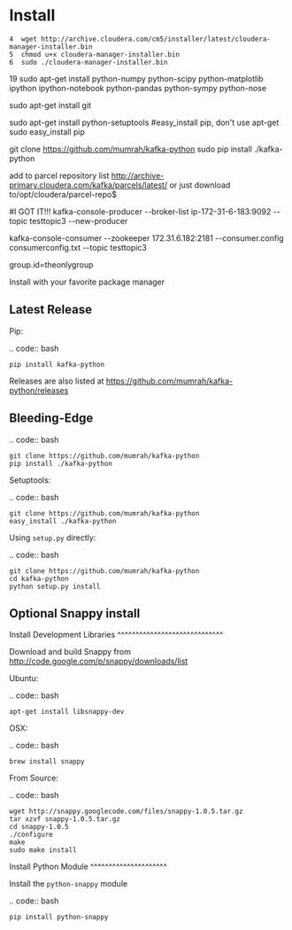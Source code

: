 Install
=======




    4  wget http://archive.cloudera.com/cm5/installer/latest/cloudera-manager-installer.bin
    5  chmod u+x cloudera-manager-installer.bin
    6  sudo ./cloudera-manager-installer.bin


   19  sudo apt-get install python-numpy python-scipy python-matplotlib ipython ipython-notebook python-pandas python-sympy python-nose


sudo apt-get install git


sudo apt-get install python-setuptools
#easy_install pip, don't use apt-get
sudo easy_install pip


git clone https://github.com/mumrah/kafka-python
sudo pip install ./kafka-python




add to parcel repository list
http://archive-primary.cloudera.com/kafka/parcels/latest/
or just download to/opt/cloudera/parcel-repo$


#I GOT IT!!!
kafka-console-producer --broker-list ip-172-31-6-183:9092 --topic testtopic3 --new-producer

kafka-console-consumer --zookeeper 172.31.6.182:2181 --consumer.config consumerconfig.txt --topic testtopic3


group.id=theonlygroup



Install with your favorite package manager

Latest Release
--------------
Pip:

.. code:: bash

    pip install kafka-python

Releases are also listed at https://github.com/mumrah/kafka-python/releases


Bleeding-Edge
-------------

.. code:: bash

    git clone https://github.com/mumrah/kafka-python
    pip install ./kafka-python

Setuptools:

.. code:: bash

    git clone https://github.com/mumrah/kafka-python
    easy_install ./kafka-python

Using `setup.py` directly:

.. code:: bash

    git clone https://github.com/mumrah/kafka-python
    cd kafka-python
    python setup.py install


Optional Snappy install
-----------------------

Install Development Libraries
^^^^^^^^^^^^^^^^^^^^^^^^^^^^^

Download and build Snappy from http://code.google.com/p/snappy/downloads/list

Ubuntu:

.. code:: bash

    apt-get install libsnappy-dev

OSX:

.. code:: bash

    brew install snappy

From Source:

.. code:: bash

    wget http://snappy.googlecode.com/files/snappy-1.0.5.tar.gz
    tar xzvf snappy-1.0.5.tar.gz
    cd snappy-1.0.5
    ./configure
    make
    sudo make install

Install Python Module
^^^^^^^^^^^^^^^^^^^^^

Install the `python-snappy` module

.. code:: bash

    pip install python-snappy

